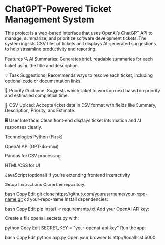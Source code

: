 # ChatGPT-Powered Ticket Management System

This project is a web-based interface that uses OpenAI’s ChatGPT API to manage, summarize, and prioritize software development tickets. The system ingests CSV files of tickets and displays AI-generated suggestions to help streamline productivity and reporting.

Features
🔍 AI Summaries: Generates brief, readable summaries for each ticket using the title and description.

💡 Task Suggestions: Recommends ways to resolve each ticket, including optional code or documentation links.

📌 Priority Guidance: Suggests which ticket to work on next based on priority and estimated completion time.

📁 CSV Upload: Accepts ticket data in CSV format with fields like Summary, Description, Priority, and Estimate.

🖥️ User Interface: Clean front-end displays ticket information and AI responses clearly.

Technologies
Python (Flask)

OpenAI API (GPT-4o-mini)

Pandas for CSV processing

HTML/CSS for UI

JavaScript (optional) if you're extending frontend interactivity

Setup Instructions
Clone the repository:

bash
Copy
Edit
git clone https://github.com/yourusername/your-repo-name.git
cd your-repo-name
Install dependencies:

bash
Copy
Edit
pip install -r requirements.txt
Add your OpenAI API key:

Create a file openai_secrets.py with:

python
Copy
Edit
SECRET_KEY = "your-openai-api-key"
Run the app:

bash
Copy
Edit
python app.py
Open your browser to http://localhost:5000
